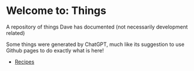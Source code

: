 # Welcome to: **Things**

A repository of things Dave has documented (not necessarily development related)

Some things were generated by ChatGPT, much like its suggestion to use Github pages to do exactly what is here!

- [Recipes](Recipes/)
